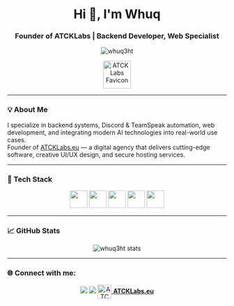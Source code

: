 <h1 align="center">Hi 👋, I'm Whuq</h1>
<h3 align="center">Founder of ATCKLabs | Backend Developer, Web Specialist</h3>

<p align="center">
  <img src="https://komarev.com/ghpvc/?username=whuq3ht&label=Profile%20views&color=0e75b6&style=flat" alt="whuq3ht" />
</p>

<p align="center">
  <img src="https://atcklabs.eu/assets/img/favicon.png" alt="ATCKLabs Favicon" width="64" height="64"/>
</p>

---

### 💡 About Me

I specialize in backend systems, Discord & TeamSpeak automation, web development, and integrating modern AI technologies into real-world use cases.  
Founder of [ATCKLabs.eu](https://atcklabs.eu) — a digital agency that delivers cutting-edge software, creative UI/UX design, and secure hosting services.

---

### 🚀 Tech Stack

<p align="center">
  <img src="https://cdn.jsdelivr.net/gh/devicons/devicon/icons/javascript/javascript-original.svg" width="40" height="40"/>
  <img src="https://cdn.jsdelivr.net/gh/devicons/devicon/icons/python/python-original.svg" width="40" height="40"/>
  <img src="https://cdn.jsdelivr.net/gh/devicons/devicon/icons/html5/html5-original.svg" width="40" height="40"/>
  <img src="https://cdn.jsdelivr.net/gh/devicons/devicon/icons/css3/css3-original.svg" width="40" height="40"/>
  <img src="https://cdn.jsdelivr.net/gh/devicons/devicon/icons/photoshop/photoshop-line.svg" width="40" height="40"/>

---

### 📈 GitHub Stats

<p align="center">
  <img src="https://github-readme-stats.vercel.app/api?username=whuq3ht&show_icons=true&theme=radical" alt="whuq3ht stats" />
</p>

---

### 🌐 Connect with me:

<p align="center">
  <a href="https://github.com/whuq3ht" target="_blank"><img src="https://img.shields.io/badge/GitHub-%2312100E.svg?style=for-the-badge&logo=github&logoColor=white" /></a>
  <a href="https://instagram.com/haktan0zturk" target="_blank"><img src="https://img.shields.io/badge/Instagram-%23E4405F.svg?style=for-the-badge&logo=instagram&logoColor=white" /></a>
  <a href="https://atcklabs.eu" target="_blank"><img src="https://atcklabs.eu/assets/img/favicon.png" alt="ATCKLabs" width="32" height="32" style="vertical-align:middle;"> <strong>ATCKLabs.eu</strong></a>
</p>
